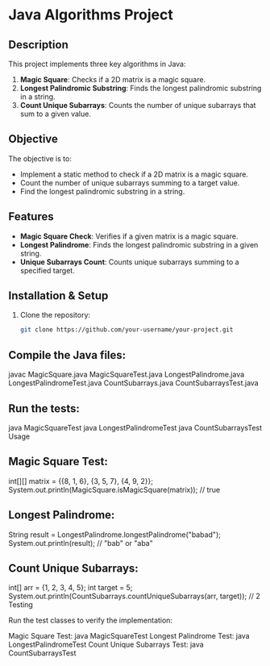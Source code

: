 # Java Algorithms Project

## Description
This project implements three key algorithms in Java:
1. **Magic Square**: Checks if a 2D matrix is a magic square.
2. **Longest Palindromic Substring**: Finds the longest palindromic substring in a string.
3. **Count Unique Subarrays**: Counts the number of unique subarrays that sum to a given value.

## Objective
The objective is to:
- Implement a static method to check if a 2D matrix is a magic square.
- Count the number of unique subarrays summing to a target value.
- Find the longest palindromic substring in a string.

## Features
- **Magic Square Check**: Verifies if a given matrix is a magic square.
- **Longest Palindrome**: Finds the longest palindromic substring in a given string.
- **Unique Subarrays Count**: Counts unique subarrays summing to a specified target.

## Installation & Setup

1. Clone the repository:
   ```bash
   git clone https://github.com/your-username/your-project.git
   
## Compile the Java files:
javac MagicSquare.java MagicSquareTest.java LongestPalindrome.java LongestPalindromeTest.java CountSubarrays.java CountSubarraysTest.java

## Run the tests:
java MagicSquareTest
java LongestPalindromeTest
java CountSubarraysTest
Usage

## Magic Square Test:

int[][] matrix = {{8, 1, 6}, {3, 5, 7}, {4, 9, 2}};
System.out.println(MagicSquare.isMagicSquare(matrix)); // true

## Longest Palindrome:
String result = LongestPalindrome.longestPalindrome("babad");
System.out.println(result); // "bab" or "aba"

## Count Unique Subarrays:
int[] arr = {1, 2, 3, 4, 5};
int target = 5;
System.out.println(CountSubarrays.countUniqueSubarrays(arr, target)); // 2
Testing

Run the test classes to verify the implementation:

Magic Square Test:
java MagicSquareTest
Longest Palindrome Test:
java LongestPalindromeTest
Count Unique Subarrays Test:
java CountSubarraysTest
